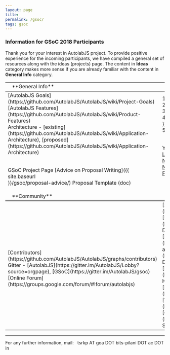 ```yaml
---
layout: page
title:
permalink: /gsoc/
tags: gsoc
---
```


### Information for GSoC 2018 Participants

Thank you for your interest in AutolabJS project. To provide positive experience for the incoming participants, we have compiled a general set of resources along with the ideas (projects) page. The content in **Ideas** category makes more sense if you are already familiar with the content in **General Info** category.

<table>
<colgroup>
<col width="50%" />
<col width="50%" />
</colgroup>
<tbody>
<tr class="header">
<td  style="border-bottom: 2px solid #333;" markdown="span"><i class="fa fa-info"></i> &nbsp; &nbsp;**General Info**</td>
<td  style="border-bottom: 2px solid #333;" markdown="span"><i class="fa fa-lightbulb-o"></i> &nbsp; &nbsp;**Ideas (Projects)**</td>
</tr>
<tr>
<td markdown="span">
<span style="white-space: pre-line">[AutolabJS Goals](https://github.com/AutolabJS/AutolabJS/wiki/Project-Goals)
[AutolabJS Features](https://github.com/AutolabJS/AutolabJS/wiki/Product-Features)
Architecture - [existing](https://github.com/AutolabJS/AutolabJS/wiki/Application-Architecture), [proposed](https://github.com/AutolabJS/AutolabJS/wiki/Application-Architecture)

GSoC Project Page
[Advice on Proposal Writing]({{ site.baseurl }}/gsoc/proposal-advice/)
Proposal Template (doc)
</span></td>
<td markdown="span"><span style="white-space: pre-line">1. [DevOps Integration]({{ site.baseurl }}/gsoc/devops)
2. [Modular Load Balancer]({{ site.baseurl }}/gsoc/lb)
3. [Execution Node Cluster]({{ site.baseurl }}/gsoc/en)
4. [Architectural Improvements]({{ site.baseurl }}/gsoc/arch)
5. [Team Support]({{ site.baseurl }}/gsoc/team)

Your own proposal that originates from [FR List](https://github.com/AutolabJS/AutolabJS/wiki/Feature-Requests), [FR Notes](https://github.com/AutolabJS/AutolabJS/wiki/FR-Notes), [Design Notes](https://github.com/AutolabJS/AutolabJS/wiki/Design-Notes) and [Fancy Features](https://github.com/AutolabJS/AutolabJS/wiki/Fancy-Features)


</span>
</td>
</tr>

<tr class="header">
<td  style="border-bottom: 2px solid #333;" markdown="span"><i class="fa fa-users"></i> &nbsp; &nbsp;**Community**</td>
<td  style="border-bottom: 2px solid #333;" markdown="span"><i class="fa fa-code"></i> &nbsp; &nbsp;**Code Contribution**</td>
</tr>
<tr>
<td markdown="span"><span style="white-space: pre-line">
[Contributors](https://github.com/AutolabJS/AutolabJS/graphs/contributors)
Gitter - [AutolabJS](https://gitter.im/AutolabJS/Lobby?source=orgpage), [GSoC](https://gitter.im/AutolabJS/gsoc)
[Online Forum](https://groups.google.com/forum/#!forum/autolabjs)
</span>
</td>
<td markdown="span"><span style="white-space: pre-line">[Source Code](https://github.com/AutolabJS/AutolabJS)
[User Docs](https://github.com/AutolabJS/AutolabJS/wiki/v0.3.0-Deployment-on-Single-Machine)
[Download](https://github.com/AutolabJS/AutolabJS/releases) and [Install](https://github.com/AutolabJS/AutolabJS/wiki/v0.3.0-Deployment-on-Single-Machine)
[Branch History](https://github.com/AutolabJS/AutolabJS/wiki/Branch-History)
[Issues](https://github.com/AutolabJS/AutolabJS/issues)
[Testing](https://github.com/AutolabJS/AutolabJS/wiki/Testing)
[Coding Standards](https://github.com/AutolabJS/AutolabJS/wiki/Coding-Standards)
</span>
</td>
</tr>
</tbody>
</table>

---
For any further information, mail: <i class="fa fa-envelope-o"></i>&nbsp; tsrkp AT goa DOT bits-pilani DOT ac DOT in
